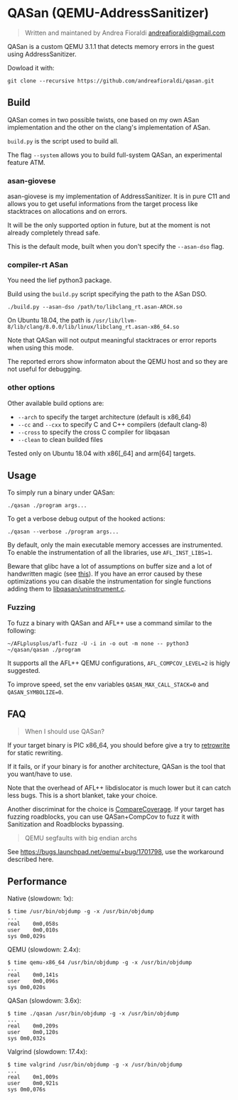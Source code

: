 # QASan (QEMU-AddressSanitizer)

> Written and maintaned by Andrea Fioraldi <andreafioraldi@gmail.com>

QASan is a custom QEMU 3.1.1 that detects memory errors in the guest using AddressSanitizer.

Dowload it with:

```
git clone --recursive https://github.com/andreafioraldi/qasan.git
```

## Build

QASan comes in two possible twists, one based on my own ASan implementation and the other on the clang's implementation of ASan.

`build.py` is the script used to build all.

The flag `--system` allows you to build full-system QASan, an experimental feature ATM.

### asan-giovese

asan-giovese is my implementation of AddressSanitizer. It is in pure C11 and allows
you to get useful informations from the target process like stacktraces on allocations
and on errors.

It will be the only supported option in future, but at the moment is not already completely thread safe.

This is the default mode, built when you don't specify the `--asan-dso` flag.

### compiler-rt ASan

You need the lief python3 package.

Build using the `build.py` script specifying the path to the ASan DSO.

```
./build.py --asan-dso /path/to/libclang_rt.asan-ARCH.so
```

On Ubuntu 18.04, the path is `/usr/lib/llvm-8/lib/clang/8.0.0/lib/linux/libclang_rt.asan-x86_64.so`

Note that QASan will not output meaningful stacktraces or error reports when using this mode.

The reported errors show informaton about the QEMU host and so they are not useful for debugging.

### other options

Other available build options are:

+ `--arch` to specify the target architecture (default is x86_64)
+ `--cc` and `--cxx` to specify C and C++ compilers (default clang-8)
+ `--cross` to specify the cross C compiler for libqasan
+ `--clean` to clean builded files

Tested only on Ubuntu 18.04 with x86[_64] and arm[64] targets.

## Usage

To simply run a binary under QASan:

`./qasan ./program args...`

To get a verbose debug output of the hooked actions:

`./qasan --verbose ./program args...`

By default, only the main executable memory accesses are instrumented. To enable the instrumentation of all the libraries, use `AFL_INST_LIBS=1`.

Beware that glibc have a lot of assumptions on buffer size and a lot of handwritten magic (see [this](https://twitter.com/andreafioraldi/status/1227635146452541441)).
If you have an error caused by these optimizations you can disable the instrumentation for single functions adding them to [libqasan/uninstrument.c](libqasan/uninstrument.c).

### Fuzzing

To fuzz a binary with QASan and AFL++ use a command similar to the following:

```
~/AFLplusplus/afl-fuzz -U -i in -o out -m none -- python3 ~/qasan/qasan ./program
``` 

It supports all the AFL++ QEMU configurations, `AFL_COMPCOV_LEVEL=2` is higly suggested.

To improve speed, set the env variables `QASAN_MAX_CALL_STACK=0` and `QASAN_SYMBOLIZE=0`.

## FAQ

> When I should use QASan?

If your target binary is PIC x86_64, you should before give a try to [retrowrite](https://github.com/HexHive/retrowrite) for static rewriting.

If it fails, or if your binary is for another architecture, QASan is the tool that you want/have to use.

Note that the overhead of AFL++ libdislocator is much lower but it can catch less bugs. This is a short blanket, take your choice.

Another discriminat for the choice is [CompareCoverage](https://andreafioraldi.github.io/articles/2019/07/20/aflpp-qemu-compcov.html). If your target has fuzzing roadblocks, you can use QASan+CompCov to fuzz it with Sanitization and Roadblocks bypassing.

> QEMU segfaults with big endian archs

See https://bugs.launchpad.net/qemu/+bug/1701798, use the workaround described here.

## Performance

Native (slowdown: 1x):

```
$ time /usr/bin/objdump -g -x /usr/bin/objdump
...
real	0m0,058s
user	0m0,010s
sys	0m0,029s
```

QEMU (slowdown: 2.4x):

```
$ time qemu-x86_64 /usr/bin/objdump -g -x /usr/bin/objdump
...
real	0m0,141s
user	0m0,096s
sys	0m0,020s
```

QASan (slowdown: 3.6x):

```
$ time ./qasan /usr/bin/objdump -g -x /usr/bin/objdump
...
real	0m0,209s
user	0m0,120s
sys	0m0,032s
```

Valgrind (slowdown: 17.4x):

```
$ time valgrind /usr/bin/objdump -g -x /usr/bin/objdump
...
real	0m1,009s
user	0m0,921s
sys	0m0,076s
```

